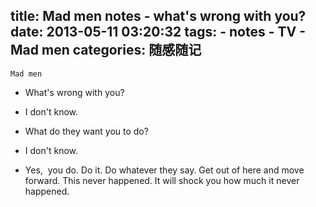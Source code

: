 title: Mad men notes - what's wrong with you?
date: 2013-05-11 03:20:32
tags: 
    - notes
    - TV
    - Mad men
categories: 随感随记
---

`Mad men`

- What's wrong with you?
* I don't know.
- What do they want you to do?
* I don't know.
- Yes,  you do. Do it. Do whatever they say. Get out of here and move forward. This never happened. It will shock you how much it never happened.

